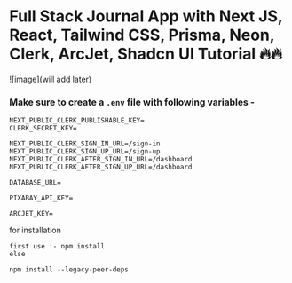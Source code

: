 # Full Stack Journal App with Next JS, React, Tailwind CSS, Prisma, Neon, Clerk, ArcJet, Shadcn UI Tutorial 🔥🔥


![image](will add later)

### Make sure to create a `.env` file with following variables -

```
NEXT_PUBLIC_CLERK_PUBLISHABLE_KEY=
CLERK_SECRET_KEY=

NEXT_PUBLIC_CLERK_SIGN_IN_URL=/sign-in
NEXT_PUBLIC_CLERK_SIGN_UP_URL=/sign-up
NEXT_PUBLIC_CLERK_AFTER_SIGN_IN_URL=/dashboard
NEXT_PUBLIC_CLERK_AFTER_SIGN_UP_URL=/dashboard

DATABASE_URL=

PIXABAY_API_KEY=

ARCJET_KEY=
```

for installation
```
first use :- npm install
else

npm install --legacy-peer-deps
```